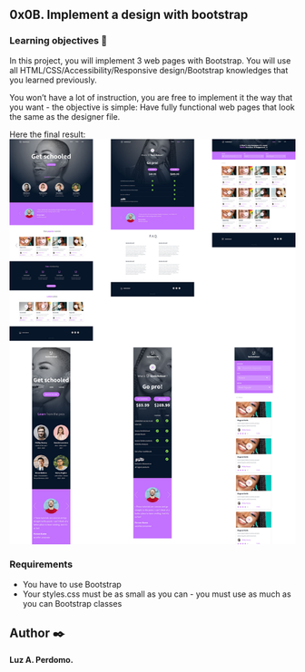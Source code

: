 ##  0x0B. Implement a design with bootstrap

###   Learning objectives :open_book:

In this project, you will implement 3 web pages with Bootstrap. You will use all HTML/CSS/Accessibility/Responsive design/Bootstrap knowledges that you learned previously.

You won’t have a lot of instruction, you are free to implement it the way that you want - the objective is simple: Have fully functional web pages that look the same as the designer file.

Here the final result: ![Final result -  SmileSchool](/images/final.jpeg)

### Requirements

-   You have to use Bootstrap
-   Your styles.css must be as small as you can - you must use as much as you
    can Bootstrap classes

## Author :black_nib:
**Luz A. Perdomo.**
